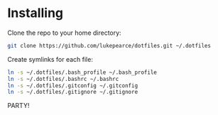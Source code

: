 # Installing

Clone the repo to your home directory:
```bash
git clone https://github.com/lukepearce/dotfiles.git ~/.dotfiles
```

Create symlinks for each file:
```bash
ln -s ~/.dotfiles/.bash_profile ~/.bash_profile
ln -s ~/.dotfiles/.bashrc ~/.bashrc
ln -s ~/.dotfiles/.gitconfig ~/.gitconfig
ln -s ~/.dotfiles/.gitignore ~/.gitignore
```

PARTY!
